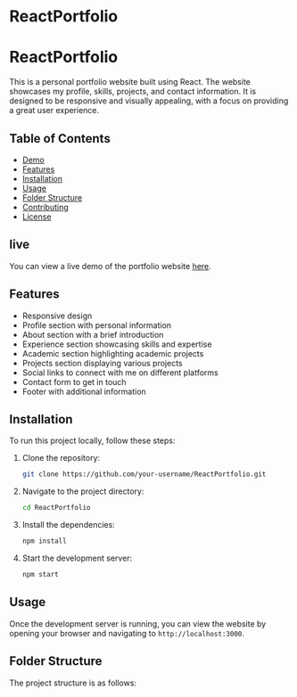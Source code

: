 ﻿# ReactPortfolio
# ReactPortfolio

This is a personal portfolio website built using React. The website showcases my profile, skills, projects, and contact information. It is designed to be responsive and visually appealing, with a focus on providing a great user experience.

## Table of Contents

- [Demo](#demo)
- [Features](#features)
- [Installation](#installation)
- [Usage](#usage)
- [Folder Structure](#folder-structure)
- [Contributing](#contributing)
- [License](#license)

## live

You can view a live demo of the portfolio website [here]((https://react-portfolio-mu-neon.vercel.app/)).

## Features

- Responsive design
- Profile section with personal information
- About section with a brief introduction
- Experience section showcasing skills and expertise
- Academic section highlighting academic projects
- Projects section displaying various projects
- Social links to connect with me on different platforms
- Contact form to get in touch
- Footer with additional information

## Installation

To run this project locally, follow these steps:

1. Clone the repository:
   ```bash
   git clone https://github.com/your-username/ReactPortfolio.git
   ```
2. Navigate to the project directory:
   ```bash
   cd ReactPortfolio
   ```
3. Install the dependencies:
   ```bash
   npm install
   ```
4. Start the development server:
   ```bash
   npm start
   ```

## Usage

Once the development server is running, you can view the website by opening your browser and navigating to `http://localhost:3000`.

## Folder Structure

The project structure is as follows:
